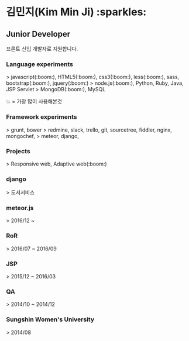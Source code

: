 
<h1>김민지(Kim Min Ji) :sparkles:</h1>
<h2>Junior Developer</h2>
프론트 신입 개발자로 지원합니다.

<h3>Language experiments</h3>
> javascript(:boom:), HTML5(:boom:), css3(:boom:), less(:boom:), sass, bootstrap(:boom:), jquery(:boom:)
> node.js(:boom:), Python, Ruby, Java, JSP Servlet 
> MongoDB(:boom:), MySQL

:boom: = 가장 많이 사용해본것

<h3>Framework experiments</h3>
> grunt, bower
> redmine, slack, trello, git, sourcetree, fiddler, nginx, mongochef, 
> meteor, django, 

<h3>Projects</h3>
> Responsive web, Adaptive web(:boom:)

<h3>django</h3>
> 도서서비스

<h3>meteor.js</h3>
> 2016/12 ~

<h3>RoR</h3>
> 2016/07 ~ 2016/09

<h3>JSP</h3>
> 2015/12 ~ 2016/03

<h3>QA</h3>
> 2014/10 ~ 2014/12

<h3>Sungshin Women's University</h3>
> 2014/08 
